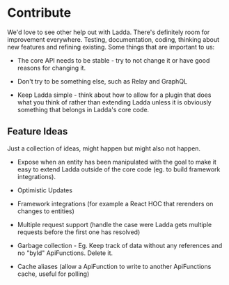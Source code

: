 # Contribute
We'd love to see other help out with Ladda. There's definitely room for improvement everywhere. Testing, documentation, coding, thinking about new features and refining existing. Some things that are important to us:

- The core API needs to be stable - try to not change it or have good reasons for changing it.

- Don't try to be something else, such as Relay and GraphQL

- Keep Ladda simple - think about how to allow for a plugin that does what you think of rather than extending Ladda unless it is obviously something that belongs in Ladda's core code.

## Feature Ideas
Just a collection of ideas, might happen but might also not happen. 

- Expose when an entity has been manipulated with the goal to make it easy to extend Ladda outside of the core code (eg. to build framework integrations).

- Optimistic Updates

- Framework integrations (for example a React HOC that rerenders on changes to entities)

- Multiple request support (handle the case were Ladda gets multiple requests before the first one has resolved)

- Garbage collection - Eg. Keep track of data without any references and no "byId" ApiFunctions. Delete it.

- Cache aliases (allow a ApiFunction to write to another ApiFunctions cache, useful for polling)
